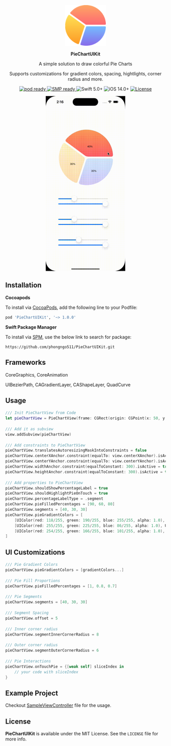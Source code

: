<p align="center">
    <picture>
      <img width="128" height="128" src="https://github.com/phongngo511/PieChartUIKit/blob/main/icon-piechart.png" alt="PieChartUIKit" title="PieChartUIKit">
    </picture>
</p>
<p align="center">
    <p align="center"><strong> PieChartUIKit </strong></p>  
    <p align="center">A simple solution to draw colorful Pie Charts</p> 
    <p align="center">Supports customizations for gradient colors, spacing, hightlights, corner radius and more.</p>
</p>

<p align="center">
    <a href="https://cocoapods.org/pods/PieChartUIKit">
        <img src="https://img.shields.io/badge/pod-v1.0.0-blue.svg" alt="pod ready">
    </a>
    <a href="https://github.com/phongngo511/PieChartUIKit">
        <img src="https://img.shields.io/badge/SPM-✔-green.svg?style=flat)" alt="SMP ready"/>
    </a>
    <img src="https://img.shields.io/badge/Swift-5.0+-orange.svg" alt="Swift 5.0+"/>    
    <img src="https://img.shields.io/badge/iOS-14.0+-orange.svg" alt="iOS 14.0+"/>
    <a href="https://github.com/phongngo511/PieChartUIKit/blob/main/LICENSE?raw=true">
        <img src="https://img.shields.io/badge/License-MIT-black.svg" alt="License"/>
    </a>
</p>

<p align="center">
    <img src="https://github.com/phongngo511/PieChartUIKit/blob/main/SampleOutput.gif" width="250" height="550">
</p>

## Installation

**Cocoapods**

To install via [CocoaPods](http://cocoapods.org), add the following line to your Podfile: 

```ruby
pod 'PieChartUIKit', '~> 1.0.0'
```

**Swift Package Manager**

To install via [SPM](https://www.swift.org/package-manager/), use the below link to search for package: 

```terminal
https://github.com/phongngo511/PieChartUIKit.git
```

## Frameworks

CoreGraphics, CoreAnimation

UIBezierPath, CAGradientLayer, CAShapeLayer, QuadCurve

## Usage

```swift
/// Init PieChartView from Code
let pieChartView = PieChartView(frame: CGRect(origin: CGPoint(x: 50, y: 150), size: CGSize(width: 300, height: 300)))

/// Add it as subview
view.addSubview(pieChartView)

/// Add constraints to PieChartView
pieChartView.translatesAutoresizingMaskIntoConstraints = false
pieChartView.centerXAnchor.constraint(equalTo: view.centerXAnchor).isActive = true
pieChartView.centerYAnchor.constraint(equalTo: view.centerYAnchor).isActive = true
pieChartView.widthAnchor.constraint(equalToConstant: 300).isActive = true
pieChartView.heightAnchor.constraint(equalToConstant: 300).isActive = true

/// Add properties to PieChartView
pieChartView.shouldShowPercentageLabel = true
pieChartView.shouldHighlightPieOnTouch = true
pieChartView.percentageLabelType = .segment
pieChartView.pieFilledPercentages = [90, 60, 80]
pieChartView.segments = [40, 30, 30]
pieChartView.pieGradientColors = [
    [UIColor(red: 118/255, green: 190/255, blue: 255/255, alpha: 1.0), UIColor(red: 136/255, green: 107/255, blue: 235/255, alpha: 1.0)],
    [UIColor(red: 255/255, green: 225/255, blue: 86/255, alpha: 1.0), UIColor(red: 254/255, green: 155/255, blue: 39/255, alpha: 1.0)],
    [UIColor(red: 254/255, green: 166/255, blue: 101/255, alpha: 1.0), UIColor(red: 255/255, green: 105/255, blue: 115/255, alpha: 1.0)]
]
```

## UI Customizations 

```swift
/// Pie Gradient Colors
pieChartView.pieGradientColors = [gradientColors...]

/// Pie Fill Proportions
pieChartView.pieFilledPercentages = [1, 0.8, 0.7]

/// Pie Segments
pieChartView.segments = [40, 30, 30]

/// Segment Spacing
pieChartView.offset = 5

/// Inner corner radius
pieChartView.segmentInnerCornerRadius = 8

/// Outer corner radius
pieChartView.segmentOuterCornerRadius = 6

/// Pie Interactions
pieChartView.onTouchPie = {[weak self] sliceIndex in
    // your code with sliceIndex
}
```

## Example Project
Checkout [SampleViewController](https://github.com/phongngo511/PieChartUIKit/blob/main/PieChartUIKitSample/PieChartUIKitSample/SampleViewController.swift) file for the usage.

## License
**PieChartUIKit** is available under the MIT License. See the `LICENSE` file for more info.
